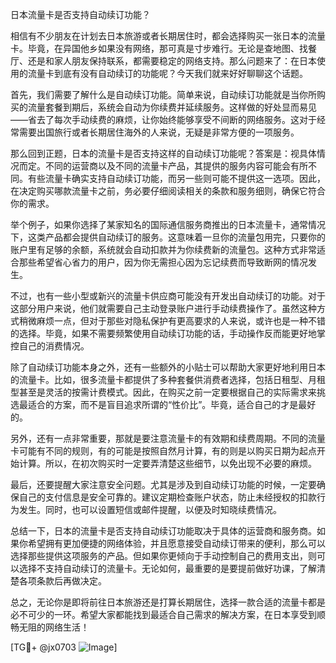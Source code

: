 日本流量卡是否支持自动续订功能？

相信有不少朋友在计划去日本旅游或者长期居住时，都会选择购买一张日本的流量卡。毕竟，在异国他乡如果没有网络，那可真是寸步难行。无论是查地图、找餐厅、还是和家人朋友保持联系，都需要稳定的网络支持。那么问题来了：在日本使用的流量卡到底有没有自动续订的功能呢？今天我们就来好好聊聊这个话题。

首先，我们需要了解什么是自动续订功能。简单来说，自动续订功能就是当你所购买的流量套餐到期后，系统会自动为你续费并延续服务。这样做的好处显而易见——省去了每次手动续费的麻烦，让你始终能够享受不间断的网络服务。这对于经常需要出国旅行或者长期居住海外的人来说，无疑是非常方便的一项服务。

那么回到正题，日本的流量卡是否支持这样的自动续订功能呢？答案是：视具体情况而定。不同的运营商以及不同的流量卡产品，其提供的服务内容可能会有所不同。有些流量卡确实支持自动续订功能，而另一些则可能不提供这一选项。因此，在决定购买哪款流量卡之前，务必要仔细阅读相关的条款和服务细则，确保它符合你的需求。

举个例子，如果你选择了某家知名的国际通信服务商推出的日本流量卡，通常情况下，这类产品都会提供自动续订的服务。这意味着一旦你的流量包用完，只要你的账户里有足够的余额，系统就会自动扣款并为你续费新的流量包。这种方式非常适合那些希望省心省力的用户，因为你无需担心因为忘记续费而导致断网的情况发生。

不过，也有一些小型或新兴的流量卡供应商可能没有开发出自动续订的功能。对于这部分用户来说，他们就需要自己主动登录账户进行手动续费操作了。虽然这种方式稍微麻烦一点，但对于那些对隐私保护有更高要求的人来说，或许也是一种不错的选择。毕竟，如果不需要频繁使用自动续订功能的话，手动操作反而能更好地掌控自己的消费情况。

除了自动续订功能本身之外，还有一些额外的小贴士可以帮助大家更好地利用日本的流量卡。比如，很多流量卡都提供了多种套餐供消费者选择，包括日租型、月租型甚至是灵活的按需计费模式。因此，在购买之前一定要根据自己的实际需求来挑选最适合的方案，而不是盲目追求所谓的“性价比”。毕竟，适合自己的才是最好的。

另外，还有一点非常重要，那就是要注意流量卡的有效期和续费周期。不同的流量卡可能有不同的规则，有的可能是按照自然月计算，有的则是以购买日期为起点开始计算。所以，在初次购买时一定要弄清楚这些细节，以免出现不必要的麻烦。

最后，还要提醒大家注意安全问题。尤其是涉及到自动续订功能的时候，一定要确保自己的支付信息是安全可靠的。建议定期检查账户状态，防止未经授权的扣款行为发生。同时，也可以设置短信或邮件提醒，以便及时知晓续费情况。

总结一下，日本的流量卡是否支持自动续订功能取决于具体的运营商和服务商。如果你希望拥有更加便捷的网络体验，并且愿意接受自动续订带来的便利，那么可以选择那些提供这项服务的产品。但如果你更倾向于手动控制自己的费用支出，则可以选择不支持自动续订的流量卡。无论如何，最重要的是要提前做好功课，了解清楚各项条款后再做决定。

总之，无论你是即将前往日本旅游还是打算长期居住，选择一款合适的流量卡都是必不可少的一环。希望大家都能找到最适合自己需求的解决方案，在日本享受到顺畅无阻的网络生活！

[TG💪+ @jx0703 ![Image](https://github.com/user-attachments/assets/dbca1d08-cadb-493c-b0ec-ad6f7a83f270)]